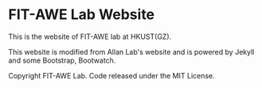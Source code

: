 # FIT-AWE Lab Website

This is the website of FIT-AWE lab at HKUST(GZ).

This website is modified from Allan Lab's website and is powered by Jekyll and some Bootstrap, Bootwatch.

Copyright FIT-AWE Lab. Code released under the MIT License.